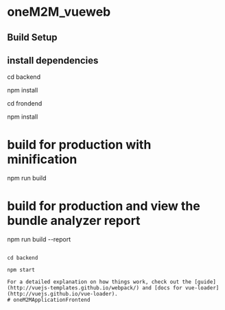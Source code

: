 # oneM2M_vueweb

## Build Setup

## install dependencies
cd backend

npm install

cd frondend

npm install

# build for production with minification
npm run build

# build for production and view the bundle analyzer report
npm run build --report
```

cd backend

npm start

For a detailed explanation on how things work, check out the [guide](http://vuejs-templates.github.io/webpack/) and [docs for vue-loader](http://vuejs.github.io/vue-loader).
# oneM2MApplicationFrontend
